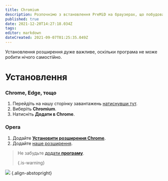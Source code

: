 ```yaml
---
title: Chromium
description: Розпочнімо з встановлення PreMiD на браузерах, що побудовані на Chromium
published: true
date: 2021-12-20T14:27:18.034Z
tags:
editor: markdown
dateCreated: 2021-09-07T01:25:35.049Z
---
```


Установлення розширення дуже важливе, оскільки програма не може робити нічого самостійно.

# Установлення
### Chrome, Edge, тощо
1. Перейдіть на нашу сторінку завантажень [натиснувши тут](https://premid.app/downloads).
2. Виберіть **Chromium**.
3. Натисніть **Додати в Chrome**.

### Opera
1. Додайте **[Установити розширення Chrome](https://addons.opera.com/en/extensions/details/install-chrome-extensions/)**.
2. Додайте [наше розширення](https://premid.app/downloads).

> Не забудьте [додати **програму**](/install). 
> 
> {.is-warning}

![](https://img.icons8.com/color/2x/chrome.png) {.align-abstopright}
